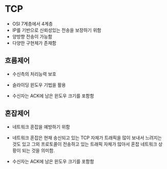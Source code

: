 # TCP

- OSI 7계층에서 4계층
- IP를 기반으로 신뢰성있는 전송을 보장하기 위함
- 양방향 전송이 가능함
- 다양한 구현체가 존재함

## 흐름제어

- 수신측의 처리능력
  보호
- 슬라이딩 윈도우 기법을 활용

- 수신자는 ACK에 남은 윈도우 크기를 포함함

## 혼잡제어

- 네트워크 혼잡을 예방하기 위함
- 네트워크 혼잡은 현재 송신되고 있는 TCP 자체가 트래픽을 많이 보내서 느려지는 것도 있고 그외 프로토콜이 전송하고 있는 트래픽 자체가 많아서 혼잡 네트워크 상황이 되는 것을 의미함.

- 수신자는 ACK에 남은 윈도우 크기를 포함함
